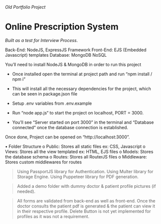 *Old Portfolio Project*

# Online Prescription System

*Built as a test for Interview Process*.

Back-End: NodeJS, ExpressJS Framework
Front-End: EJS (Embedded Javascript) templates
Database: MongoDB NoSQL

You’ll need to install NodeJS & MongoDB  in order to run this project

* Once installed open the terminal at project path and run “npm install / npm i”

* This will install all the necessary dependencies for the project, which can be seen in package.json file

* Setup .env variables from .env.example
 
* Run “node app.js“  to start the project on localhost, PORT = 3000.

* You’ll see “Server started on port 3000” in the terminal and “Database connected“ once the database connection is established.

Once done, Project can be opened on “http://localhost:3000”.

•	Folder Structure
    o	Public: Stores all static files ex: CSS, Javascript
    o	Views: Stores all the view templated ex: HTML, EJS files
    o	Models: Stores the database schema
    o	Routes: Stores all RouterJS files
    o	Middleware: Stores custom middlewares for routes


>Using PassportJS library for Authentication.
>Using Multer library for Storage Engine.
>Using Puppeteer library for PDF generation.

>Added a demo folder with dummy doctor & patient profile pictures (if needed).

>All forms are validated from back-end as well as front-end.
>Once the doctor consults the patient pdf is generated & the patient can view it in their respective profile. 
>Delete Button is not yet implemented for profiles as it was not a requirement.

